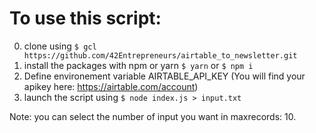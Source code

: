 # To use this script:

0. clone using ```$ gcl https://github.com/42Entrepreneurs/airtable_to_newsletter.git```
1. install the packages with npm or yarn ```$ yarn``` or ```$ npm i```
2. Define environement variable AIRTABLE_API_KEY (You will find your apikey here: https://airtable.com/account)
3. launch the script using ```$ node index.js > input.txt```


Note: you can select the number of input you want in maxrecords: 10.